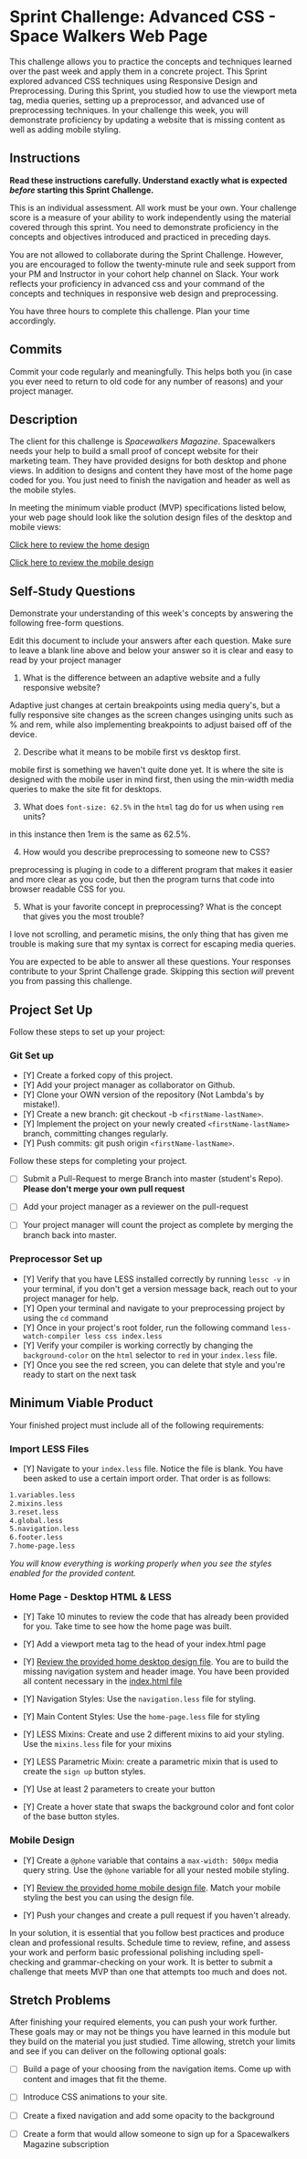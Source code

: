 # Sprint Challenge: Advanced CSS - Space Walkers Web Page

This challenge allows you to practice the concepts and techniques learned over the past week and apply them in a concrete project. This Sprint explored advanced CSS techniques using Responsive Design and Preprocessing. During this Sprint, you studied how to use the viewport meta tag, media queries, setting up a preprocessor, and advanced use of preprocessing techniques. In your challenge this week, you will demonstrate proficiency by updating a website that is missing content as well as adding mobile styling.

## Instructions

**Read these instructions carefully. Understand exactly what is expected _before_ starting this Sprint Challenge.**

This is an individual assessment. All work must be your own. Your challenge score is a measure of your ability to work independently using the material covered through this sprint. You need to demonstrate proficiency in the concepts and objectives introduced and practiced in preceding days.

You are not allowed to collaborate during the Sprint Challenge. However, you are encouraged to follow the twenty-minute rule and seek support from your PM and Instructor in your cohort help channel on Slack. Your work reflects your proficiency in advanced css and your command of the concepts and techniques in responsive web design and preprocessing.

You have three hours to complete this challenge. Plan your time accordingly.

## Commits

Commit your code regularly and meaningfully. This helps both you (in case you ever need to return to old code for any number of reasons) and your project manager.

## Description

The client for this challenge is _Spacewalkers Magazine_. Spacewalkers needs your help to build a small proof of concept website for their marketing team. They have provided designs for both desktop and phone views. In addition to designs and content they have most of the home page coded for you. You just need to finish the navigation and header as well as the mobile styles.

In meeting the minimum viable product (MVP) specifications listed below, your web page should look like the solution design files of the desktop and mobile views:

[Click here to review the home design](design-files/home-desktop.png)

[Click here to review the mobile design](design-files/home-mobile.png)

## Self-Study Questions

Demonstrate your understanding of this week's concepts by answering the following free-form questions.

Edit this document to include your answers after each question. Make sure to leave a blank line above and below your answer so it is clear and easy to read by your project manager

1. What is the difference between an adaptive website and a fully responsive website?

Adaptive just changes at certain breakpoints using media query's, but a fully responsive site changes as the screen changes usinging units such as % and rem, while also implementing breakpoints to adjust baised off of the device.

2. Describe what it means to be mobile first vs desktop first.

mobile first is something we haven't quite done yet. It is where the site is designed with the mobile user in mind first, then using the min-width media queries to make the site fit for desktops.

3. What does `font-size: 62.5%` in the `html` tag do for us when using `rem` units?

in this instance then 1rem is the same as 62.5%. 

4. How would you describe preprocessing to someone new to CSS?

preprocessing is pluging in code to a different program that makes it easier and more clear as you code, but then the program turns that code into browser readable CSS for you.

5. What is your favorite concept in preprocessing? What is the concept that gives you the most trouble?

I love not scrolling, and perametic misins, the only thing that has given me trouble is making sure that my syntax is correct for escaping media queries.

You are expected to be able to answer all these questions. Your responses contribute to your Sprint Challenge grade. Skipping this section *will* prevent you from passing this challenge.

## Project Set Up

Follow these steps to set up your project:

### Git Set up

- [Y] Create a forked copy of this project.
- [Y] Add your project manager as collaborator on Github.
- [Y] Clone your OWN version of the repository (Not Lambda's by mistake!).
- [Y] Create a new branch: git checkout -b `<firstName-lastName>`.
- [Y] Implement the project on your newly created `<firstName-lastName>` branch, committing changes regularly.
- [Y] Push commits: git push origin `<firstName-lastName>`.
 
Follow these steps for completing your project.

- [ ] Submit a Pull-Request to merge <firstName-lastName> Branch into master (student's  Repo). **Please don't merge your own pull request**
- [ ] Add your project manager as a reviewer on the pull-request
- [ ] Your project manager will count the project as complete by merging the branch back into master.
 

### Preprocessor Set up

* [Y] Verify that you have LESS installed correctly by running `lessc -v` in your terminal, if you don't get a version message back, reach out to your project manager for help.
* [Y] Open your terminal and navigate to your preprocessing project by using the `cd` command
* [Y] Once in your project's root folder, run the following command `less-watch-compiler less css index.less`
* [Y] Verify your compiler is working correctly by changing the `background-color` on the `html` selector to `red` in your `index.less` file.
* [Y] Once you see the red screen, you can delete that style and you're ready to start on the next task

## Minimum Viable Product

Your finished project must include all of the following requirements:

### Import LESS Files

* [Y] Navigate to your `index.less` file. Notice the file is blank. You have been asked to use a certain import order. That order is as follows:

```markdown
1.variables.less
2.mixins.less
3.reset.less
4.global.less
5.navigation.less
6.footer.less
7.home-page.less
```

_You will know everything is working properly when you see the styles enabled for the provided content._  

### Home Page - Desktop HTML & LESS

* [Y] Take 10 minutes to review the code that has already been provided for you. Take time to see how the home page was built.

* [Y] Add a viewport meta tag to the head of your index.html page

* [Y] [Review the provided home desktop design file](design-files/home-desktop.png). You are to build the missing navigation system and header image. You have been provided all content necessary in the [index.html file](index.html)

* [Y] Navigation Styles: Use the `navigation.less` file for styling.

* [Y] Main Content Styles: Use the `home-page.less` file for styling

* [Y] LESS Mixins: Create and use 2 different mixins to aid your styling. Use the `mixins.less` file for your mixins

* [Y] LESS Parametric Mixin: create a parametric mixin that is used to create the `sign up` button styles.

* [Y]  Use at least 2 parameters to create your button

* [Y] Create a hover state that swaps the background color and font color of the base button styles.

### Mobile Design

* [Y] Create a `@phone` variable that contains a `max-width: 500px` media query string. Use the `@phone` variable for all your nested mobile styling.

* [Y] [Review the provided home mobile design file](design-files/home-mobile.png). Match your mobile styling the best you can using the design file.

* [Y] Push your changes and create a pull request if you haven't already.

In your solution, it is essential that you follow best practices and produce clean and professional results. Schedule time to review, refine, and assess your work and perform basic professional polishing including spell-checking and grammar-checking on your work. It is better to submit a challenge that meets MVP than one that attempts too much and does not.

## Stretch Problems

After finishing your required elements, you can push your work further. These goals may or may not be things you have learned in this module but they build on the material you just studied. Time allowing, stretch your limits and see if you can deliver on the following optional goals:

* [ ] Build a page of your choosing from the navigation items. Come up with content and images that fit the theme.

* [ ] Introduce CSS animations to your site.

* [ ] Create a fixed navigation and add some opacity to the background

* [ ] Create a form that would allow someone to sign up for a Spacewalkers Magazine subscription